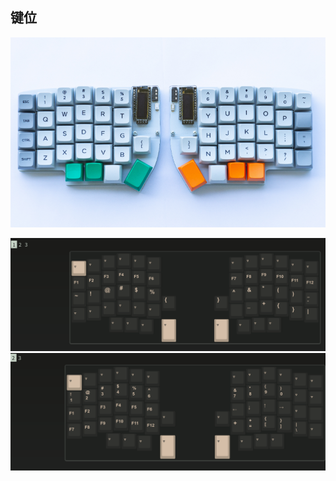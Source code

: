## 键位

![](images/2022-11-27-13-48-23.png)

![](images/2022-12-02-17-55-52.png)
![](images/2022-12-02-17-56-23.png)